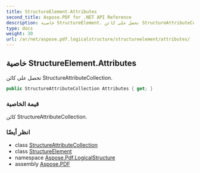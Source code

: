 ```yaml
---
title: StructureElement.Attributes
second_title: Aspose.PDF for .NET API Reference
description: خاصية StructureElement. تحصل على كائن StructureAttributeCollection
type: docs
weight: 30
url: /ar/net/aspose.pdf.logicalstructure/structureelement/attributes/
---
```

## خاصية StructureElement.Attributes

تحصل على كائن StructureAttributeCollection.

```csharp
public StructureAttributeCollection Attributes { get; }
```

### قيمة الخاصية

كائن StructureAttributeCollection.

### انظر أيضًا

* class [StructureAttributeCollection](../../structureattributecollection/)
* class [StructureElement](../)
* namespace [Aspose.Pdf.LogicalStructure](../../../aspose.pdf.logicalstructure/)
* assembly [Aspose.PDF](../../../)